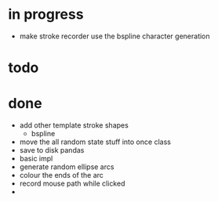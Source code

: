 # in progress

- make stroke recorder use the bspline character generation

# todo


# done

- add other template stroke shapes
    - bspline
- move the all random state stuff into once class
- save to disk pandas
- basic impl
- generate random ellipse arcs
- colour the ends of the arc
- record mouse path while clicked
- 